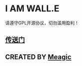 # I AM WALL.E
请遵守GPL开源协议，切勿滥用盈利！
## [传送门](https://t.me/Wall_E_Channel)
## CREATED BY [Meagic](https://t.me/Wall_E_Channel)
